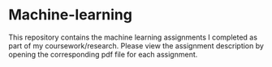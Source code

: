 # Machine-learning

This repository contains the machine learning assignments I completed as part of my coursework/research. Please view the assignment description by opening the corresponding pdf file for each assignment.
